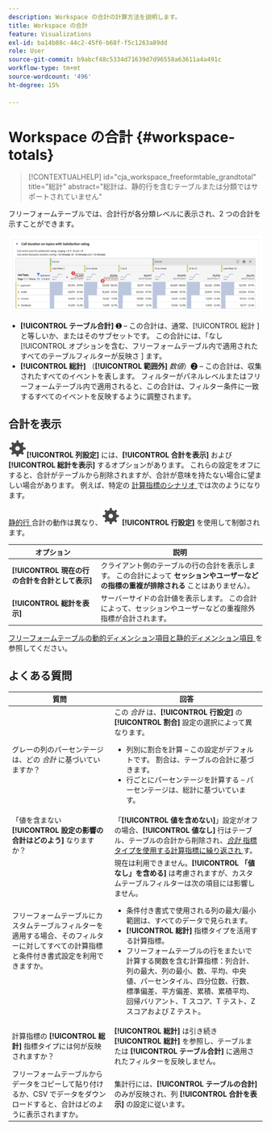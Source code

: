 ```yaml
---
description: Workspace の合計の計算方法を説明します。
title: Workspace の合計
feature: Visualizations
exl-id: ba14b88c-44c2-45f6-b68f-f5c1263a89dd
role: User
source-git-commit: b9abcf48c5334d71639d7d96558a63611a4a491c
workflow-type: tm+mt
source-wordcount: '496'
ht-degree: 15%

---
```


# Workspace の合計 {#workspace-totals}

<!-- markdownlint-disable MD034 -->

>[!CONTEXTUALHELP]
>id="cja_workspace_freeformtable_grandtotal"
>title="総計"
>abstract="総計は、静的行を含むテーブルまたは分類ではサポートされていません"

<!-- markdownlint-enable MD034 -->


フリーフォームテーブルでは、合計行が各分類レベルに表示され、2 つの合計を示すことができます。

![ 総計とテーブルの合計をハイライト表示したフリーフォームテーブル。](assets/total-row.png)

* **[!UICONTROL テーブル合計]** ➊ – この合計は、通常、[!UICONTROL  総計 ] と等しいか、またはそのサブセットです。 この合計には、「なし [!UICONTROL  オプションを含む、フリーフォームテーブル内で適用されたすべてのテーブルフィルターが反映さ ] ます。
* **[!UICONTROL 総計]** （**[!UICONTROL 範囲外]** *数値*）➋ – この合計は、収集されたすべてのイベントを表します。 フィルターがパネルレベルまたはフリーフォームテーブル内で適用されると、この合計は、フィルター条件に一致するすべてのイベントを反映するように調整されます。




## 合計を表示

![ 設定 ](/help/assets/icons/Setting.svg)**[!UICONTROL 列設定]** には、**[!UICONTROL 合計を表示]** および **[!UICONTROL 総計を表示]** するオプションがあります。 これらの設定をオフにすると、合計がテーブルから削除されますが、合計が意味を持たない場合に望ましい場合があります。 例えば、特定の [ 計算指標のシナリオ ](https://experienceleague.adobe.com/en/docs/analytics/components/calculated-metrics/calcmetrics-reference/cm-totals) では次のようになります。


[ 静的行 ](/help/analysis-workspace/visualizations/freeform-table/column-row-settings/manual-vs-dynamic-rows.md) 合計の動作は異なり、![ 設定 ](/help/assets/icons/Setting.svg) **[!UICONTROL 行設定]** を使用して制御されます。

| オプション | 説明 |
|---|---|
| **[!UICONTROL 現在の行の合計を合計として表示]** | クライアント側のテーブルの行の合計を表示します。 この合計によって **セッションやユーザーなどの指標の重複が排除される** ことはありません）。 |
| **[!UICONTROL 総計を表示]** | サーバーサイドの合計値を表示します。 この合計によって、セッションやユーザーなどの重複除外指標が合計されます。 |

[ フリーフォームテーブルの動的ディメンション項目と静的ディメンション項目 ](column-row-settings/manual-vs-dynamic-rows.md) を参照してください。


## よくある質問

| 質問 | 回答 |
|---|---|
| グレーの列のパーセンテージは、どの *合計* に基づいていますか？ | この *合計* は、**[!UICONTROL 行設定]** の **[!UICONTROL 割合]** 設定の選択によって異なります。<ul><li>列別に割合を計算 – この設定がデフォルトです。 割合は、テーブルの合計に基づきます。</li><li>行ごとにパーセンテージを計算する – パーセンテージは、総計に基づいています。</li></ul> |
| 「値を含まない **[!UICONTROL 設定の影響の合計はどのよう]** なりますか？ | 「**[!UICONTROL 値を含めない]**」設定がオフの場合、**[!UICONTROL 値なし]** 行はテーブル、テーブルの合計から削除され、[*合計* 指標タイプを使用する計算指標に繰り返され ](https://experienceleague.adobe.com/en/docs/analytics/components/calculated-metrics/calcmetric-workflow/m-metric-type-alloc) す。 |
| フリーフォームテーブルにカスタムテーブルフィルターを適用する場合、そのフィルターに対してすべての計算指標と条件付き書式設定を利用できますか。 | 現在は利用できません。**[!UICONTROL 「値なし」を含める]** は考慮されますが、カスタムテーブルフィルターは次の項目には影響しません。<ul><li>条件付き書式で使用される列の最大/最小範囲は、すべてのデータで見られます。</li><li>**[!UICONTROL 総計]** 指標タイプを活用する計算指標。</li><li>フリーフォームテーブルの行をまたいで計算する関数を含む計算指標：列合計、列の最大、列の最小、数、平均、中央値、パーセンタイル、四分位数、行数、標準偏差、平方偏差、累積、累積平均、回帰バリアント、T スコア、T テスト、Z スコアおよび Z テスト。</li></ul> |
| 計算指標の **[!UICONTROL 総計]** 指標タイプには何が反映されますか？ | **[!UICONTROL 総計]** は引き続き **[!UICONTROL 総計]** を参照し、テーブルまたは **[!UICONTROL テーブル合計]** に適用されたフィルターを反映しません。 |
| フリーフォームテーブルからデータをコピーして貼り付けるか、CSV でデータをダウンロードすると、合計はどのように表示されますか。 | 集計行には、**[!UICONTROL テーブルの合計]** のみが反映され、列 **[!UICONTROL 合計を表示]** の設定に従います。 |

